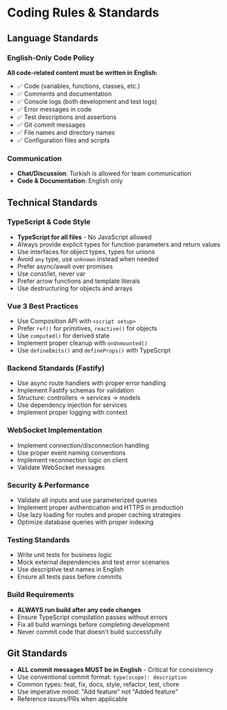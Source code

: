 # Coding Rules & Standards

## Language Standards

### English-Only Code Policy
**All code-related content must be written in English:**

- ✅ Code (variables, functions, classes, etc.)
- ✅ Comments and documentation
- ✅ Console logs (both development and test logs)
- ✅ Error messages in code
- ✅ Test descriptions and assertions
- ✅ Git commit messages
- ✅ File names and directory names
- ✅ Configuration files and scripts

### Communication
- **Chat/Discussion**: Turkish is allowed for team communication
- **Code & Documentation**: English only

## Technical Standards

### TypeScript & Code Style
- **TypeScript for all files** - No JavaScript allowed
- Always provide explicit types for function parameters and return values
- Use interfaces for object types, types for unions
- Avoid `any` type, use `unknown` instead when needed
- Prefer async/await over promises
- Use const/let, never var
- Prefer arrow functions and template literals
- Use destructuring for objects and arrays

### Vue 3 Best Practices
- Use Composition API with `<script setup>`
- Prefer `ref()` for primitives, `reactive()` for objects
- Use `computed()` for derived state
- Implement proper cleanup with `onUnmounted()`
- Use `defineEmits()` and `defineProps()` with TypeScript

### Backend Standards (Fastify)
- Use async route handlers with proper error handling
- Implement Fastify schemas for validation
- Structure: controllers → services → models
- Use dependency injection for services
- Implement proper logging with context

### WebSocket Implementation
- Implement connection/disconnection handling
- Use proper event naming conventions
- Implement reconnection logic on client
- Validate WebSocket messages

### Security & Performance
- Validate all inputs and use parameterized queries
- Implement proper authentication and HTTPS in production
- Use lazy loading for routes and proper caching strategies
- Optimize database queries with proper indexing

### Testing Standards
- Write unit tests for business logic
- Mock external dependencies and test error scenarios
- Use descriptive test names in English
- Ensure all tests pass before commits

### Build Requirements
- **ALWAYS run build after any code changes**
- Ensure TypeScript compilation passes without errors
- Fix all build warnings before completing development
- Never commit code that doesn't build successfully

## Git Standards
- **ALL commit messages MUST be in English** - Critical for consistency
- Use conventional commit format: `type(scope): description`
- Common types: feat, fix, docs, style, refactor, test, chore
- Use imperative mood: "Add feature" not "Added feature"
- Reference issues/PRs when applicable